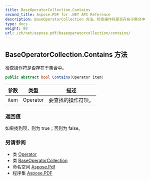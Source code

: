```yaml
---
title: BaseOperatorCollection.Contains
second_title: Aspose.PDF for .NET API Reference
description: BaseOperatorCollection 方法。检查操作符是否存在于集合中
type: docs
weight: 80
url: /zh/net/aspose.pdf/baseoperatorcollection/contains/
---
```

## BaseOperatorCollection.Contains 方法

检查操作符是否存在于集合中。

```csharp
public abstract bool Contains(Operator item)
```

| 参数 | 类型 | 描述 |
| --- | --- | --- |
| item | Operator | 要查找的操作符项。 |

### 返回值

如果找到项，则为 true；否则为 false。

### 另请参阅

* 类 [Operator](../../operator/)
* 类 [BaseOperatorCollection](../)
* 命名空间 [Aspose.Pdf](../../../aspose.pdf/)
* 程序集 [Aspose.PDF](../../../)